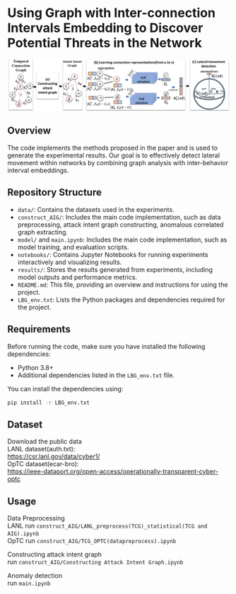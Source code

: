 # Using Graph with Inter-connection Intervals Embedding to Discover Potential Threats in the Network
![framework](model/framework.png)


## Overview

The code implements the methods proposed in the paper and is used to generate the experimental results. Our goal is to effectively detect lateral movement within networks by combining graph analysis with inter-behavior interval embeddings.

  
## Repository Structure

- `data/`: Contains the datasets used in the experiments.
- `construct_AIG/`: Includes the main code implementation, such as data preprocessing, attack intent graph constructing, anomalous correlated graph extracting.
- `model/` and `main.ipynb`: Includes the main code implementation, such as model training, and evaluation scripts.
- `notebooks/`: Contains Jupyter Notebooks for running experiments interactively and visualizing results.
- `results/`: Stores the results generated from experiments, including model outputs and performance metrics.
- `README.md`: This file, providing an overview and instructions for using the project.
- `LBG_env.txt`: Lists the Python packages and dependencies required for the project.

## Requirements

Before running the code, make sure you have installed the following dependencies:

- Python 3.8+
- Additional dependencies listed in the `LBG_env.txt` file.

You can install the dependencies using:

```bash
pip install -r LBG_env.txt
```

## Dataset

Download the public data  
LANL dataset(auth.txt):  
https://csr.lanl.gov/data/cyber1/  
OpTC dataset(ecar-bro):  
https://ieee-dataport.org/open-access/operationally-transparent-cyber-optc  

## Usage

Data Preprocessing  
LANL  run `construct_AIG/LANL_preprocess(TCG)_statistical(TCG and AIG).ipynb`  
OpTC  run `construct_AIG/TCG_OPTC(datapreprocess).ipynb`  

Constructing attack intent graph  
run `construct_AIG/Constructing Attack Intent Graph.ipynb`  

Anomaly detection  
run `main.ipynb`  
